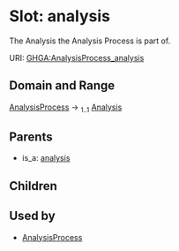 
# Slot: analysis


The Analysis the Analysis Process is part of.

URI: [GHGA:AnalysisProcess_analysis](https://w3id.org/GHGA/AnalysisProcess_analysis)


## Domain and Range

[AnalysisProcess](AnalysisProcess.md) &#8594;  <sub>1..1</sub> [Analysis](Analysis.md)

## Parents

 *  is_a: [analysis](analysis.md)

## Children


## Used by

 * [AnalysisProcess](AnalysisProcess.md)
